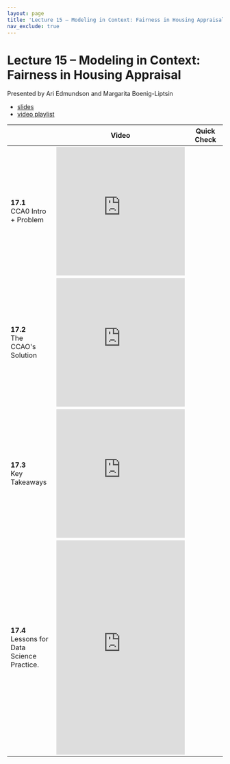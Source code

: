 ```yaml
---
layout: page
title: 'Lecture 15 – Modeling in Context: Fairness in Housing Appraisal'
nav_exclude: true
---
```


# Lecture 15 – Modeling in Context: Fairness in Housing Appraisal

Presented by Ari Edmundson and Margarita Boenig-Liptsin

- [slides](https://docs.google.com/presentation/d/16mbugsceDZyrLHNX4KaD35mHjHGpbzEbA3G17KVn37Y/edit?usp=sharing)
- [video playlist](https://www.youtube.com/watch?v=8iHMk-2QJUI&list=PLQCcNQgUcDfq56vf8H2onzCBfZKHHZjTm)

<table>
<colgroup>
<col style="width: 25%" />
<col style="width: 25%" />
<col style="width: 25%" />
</colgroup>
<thead>
<tr class="header">
<th></th>
<th>Video</th>
<th>Quick Check</th>
</tr>
</thead>
<tbody>
<tr>
<td><strong>17.1</strong> <br> CCA0 Intro + Problem </td>
<td><iframe width="300" height="300" height src="https://www.youtube.com/embed/8iHMk-2QJUI" frameborder="0" allow="accelerometer; autoplay; encrypted-media; gyroscope; picture-in-picture" allowfullscreen></iframe></td>
<td></td>
</tr>
<tr>
<td><strong>17.2</strong> <br> The CCAO's Solution </td>
<td><iframe width="300" height="300" height src="https://www.youtube.com/embed/VrNSh5KFUoI" frameborder="0" allow="accelerometer; autoplay; encrypted-media; gyroscope; picture-in-picture" allowfullscreen></iframe></td>
<td></td>
</tr>
<tr>
<td><strong>17.3</strong> <br>Key Takeaways</td>
<td><iframe width="300" height="300" height src="https://www.youtube.com/embed/pbTzdQfR8WQ" frameborder="0" allow="accelerometer; autoplay; encrypted-media; gyroscope; picture-in-picture" allowfullscreen></iframe></td>
<td></td>
</tr>
<tr>
<td><strong>17.4</strong> <br>Lessons for Data Science Practice.</td>
<td><iframe width="300" height="500" height src="https://www.youtube.com/embed/PABk8IXQucs" frameborder="0" allow="accelerometer; autoplay; encrypted-media; gyroscope; picture-in-picture" allowfullscreen></iframe></td>
<td></td>
</tr>
